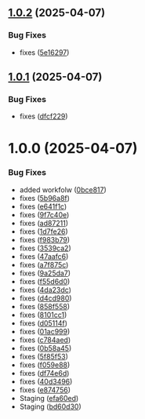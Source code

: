 ## [1.0.2](https://github.com/kranthisai-1/next-deploy/compare/v1.0.1...v1.0.2) (2025-04-07)


### Bug Fixes

* fixes ([5e16297](https://github.com/kranthisai-1/next-deploy/commit/5e1629776a5fc4a9bb99f878accda7426deaf740))

## [1.0.1](https://github.com/kranthisai-1/next-deploy/compare/v1.0.0...v1.0.1) (2025-04-07)


### Bug Fixes

* fixes ([dfcf229](https://github.com/kranthisai-1/next-deploy/commit/dfcf229f80621a4ccab1a07890c41d3e768671aa))

# 1.0.0 (2025-04-07)


### Bug Fixes

* added workfolw ([0bce817](https://github.com/kranthisai-1/next-deploy/commit/0bce81777bd650484a643bf7cf578b42880245ca))
* fixes ([5b96a8f](https://github.com/kranthisai-1/next-deploy/commit/5b96a8fe6bee195df056ea93a9dc4d5a37648771))
* fixes ([e641f1c](https://github.com/kranthisai-1/next-deploy/commit/e641f1cabd96d7531b368b9edfff7dc166fefeaf))
* fixes ([9f7c40e](https://github.com/kranthisai-1/next-deploy/commit/9f7c40e65637eb82e9a50395bb450482631b2b99))
* fixes ([ad87211](https://github.com/kranthisai-1/next-deploy/commit/ad87211ef54f5b05f6600e91f4bd8bf6cab38d9c))
* fixes ([1d7fe26](https://github.com/kranthisai-1/next-deploy/commit/1d7fe269091ccb4e5cbccd0dc2b1a6f821eb7d69))
* fixes ([f983b79](https://github.com/kranthisai-1/next-deploy/commit/f983b7936a4d2cd90e9631641edc8e1910e66982))
* fixes ([3539ca2](https://github.com/kranthisai-1/next-deploy/commit/3539ca24f3e74dc5548585f632a1c1c4361839b4))
* fixes ([47aafc6](https://github.com/kranthisai-1/next-deploy/commit/47aafc6fa74ce73677bbbfd7bf0bad0a046d253e))
* fixes ([a7f875c](https://github.com/kranthisai-1/next-deploy/commit/a7f875cdc176bfd2a429a590b65b867fe67a9aa0))
* fixes ([9a25da7](https://github.com/kranthisai-1/next-deploy/commit/9a25da736a28077ebd18b50df950d30708cf010f))
* fixes ([f55d6d0](https://github.com/kranthisai-1/next-deploy/commit/f55d6d08b5f890efdc3209b331253e08135f3d35))
* fixes ([4da23dc](https://github.com/kranthisai-1/next-deploy/commit/4da23dcfa40e3d1369f21bafab9a05d122220e94))
* fixes ([d4cd980](https://github.com/kranthisai-1/next-deploy/commit/d4cd9801623a772d2e8ddf7c2f0f85a8eeec82aa))
* fixes ([858f558](https://github.com/kranthisai-1/next-deploy/commit/858f558d2ba3347b8448af11018f294baf71fe5a))
* fixes ([8101cc1](https://github.com/kranthisai-1/next-deploy/commit/8101cc16c3ca1f71a5b1ab75b11669a60e6c664b))
* fixes ([d05114f](https://github.com/kranthisai-1/next-deploy/commit/d05114fca4c3166b8a9b892caaed338db2cd5a72))
* fixes ([01ac999](https://github.com/kranthisai-1/next-deploy/commit/01ac999bdf1e9f82b5e6c3cd506862ce52dc9780))
* fixes ([c784aed](https://github.com/kranthisai-1/next-deploy/commit/c784aede6a5683ee49609ab1b5eb56d927261379))
* fixes ([0b58a45](https://github.com/kranthisai-1/next-deploy/commit/0b58a45027798028529236c913cf0b777ed63852))
* fixes ([5f85f53](https://github.com/kranthisai-1/next-deploy/commit/5f85f537588974c08d8e8d6989669ebfde80c217))
* fixes ([f059e88](https://github.com/kranthisai-1/next-deploy/commit/f059e8895c3e7e9b51c488fcea337c47b893b536))
* fixes ([df74e6d](https://github.com/kranthisai-1/next-deploy/commit/df74e6d58972760bf2fce5b592cd97ed0f6cb39d))
* fixes ([40d3496](https://github.com/kranthisai-1/next-deploy/commit/40d34960f57776dc9ace37e582d61ce21929a816))
* fixes ([e874756](https://github.com/kranthisai-1/next-deploy/commit/e874756f4d870fca07b22dd292eabdef8901e5cc))
* Staging ([efa60ed](https://github.com/kranthisai-1/next-deploy/commit/efa60ed0d692f3ce1559a72f114c5cc1e8441c36))
* Staging ([bd60d30](https://github.com/kranthisai-1/next-deploy/commit/bd60d30c84c1a1339ee90d0bf6c01cd6d57545cc))
